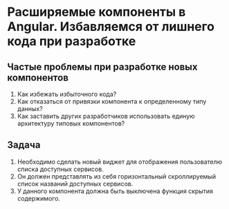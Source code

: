 # Расширяемые компоненты в Angular. Избавляемся от лишнего кода при разработке

## Частые проблемы при разработке новых компонентов
1. Как избежать избыточного кода?
2. Как отказаться от привязки компонента к определенному типу данных?
3. Как заставить других разработчиков использовать единую архитектуру типовых компонентов?

## Задача
1. Необходимо сделать новый виджет для отображения пользователю списка доступных сервисов. 
2. Он должен представлять из себя горизонтальный скроллируемый список названий доступных сервисов. 
3. У данного компонента должна быть выключена функция скрытия содержимого.
